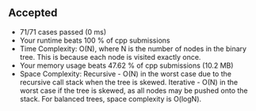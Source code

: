 Accepted
--------

-   71/71 cases passed (0 ms)
-   Your runtime beats 100 % of cpp submissions
-   Time Complexity: O(N), where N is the number of nodes in the binary tree. This is because each node is visited exactly once.
-   Your memory usage beats 47.62 % of cpp submissions (10.2 MB)
-   Space Complexity: Recursive - O(N) in the worst case due to the recursive call stack when the tree is skewed. Iterative - O(N) in the worst case if the tree is skewed, as all nodes may be pushed onto the stack. For balanced trees, space complexity is O(logN).